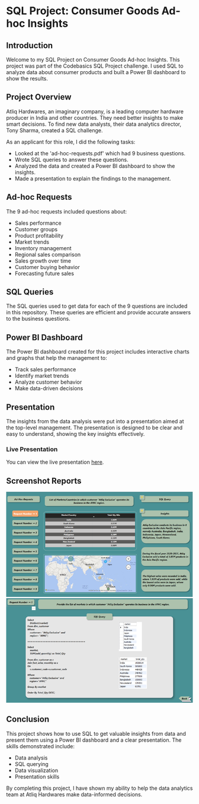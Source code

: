 # SQL Project: Consumer Goods Ad-hoc Insights

## Introduction
Welcome to my SQL Project on Consumer Goods Ad-hoc Insights. This project was part of the Codebasics SQL Project challenge. I used SQL to analyze data about consumer products and built a Power BI dashboard to show the results.

## Project Overview
Atliq Hardwares, an imaginary company, is a leading computer hardware producer in India and other countries. They need better insights to make smart decisions. To find new data analysts, their data analytics director, Tony Sharma, created a SQL challenge.

As an applicant for this role, I did the following tasks:
- Looked at the 'ad-hoc-requests.pdf' which had 9 business questions.
- Wrote SQL queries to answer these questions.
- Analyzed the data and created a Power BI dashboard to show the insights.
- Made a presentation to explain the findings to the management.

## Ad-hoc Requests
The 9 ad-hoc requests included questions about:
- Sales performance
- Customer groups
- Product profitability
- Market trends
- Inventory management
- Regional sales comparison
- Sales growth over time
- Customer buying behavior
- Forecasting future sales

## SQL Queries
The SQL queries used to get data for each of the 9 questions are included in this repository. These queries are efficient and provide accurate answers to the business questions.

## Power BI Dashboard
The Power BI dashboard created for this project includes interactive charts and graphs that help the management to:
- Track sales performance
- Identify market trends
- Analyze customer behavior
- Make data-driven decisions

## Presentation
The insights from the data analysis were put into a presentation aimed at the top-level management. The presentation is designed to be clear and easy to understand, showing the key insights effectively.

### Live Presentation
You can view the live presentation [here](https://app.powerbi.com/view?r=eyJrIjoiZTlmYWVjNDYtMjUxNi00NmE0LWJlMDktN2ViNWE2NDhlNTEwIiwidCI6ImM2ZTU0OWIzLTVmNDUtNDAzMi1hYWU5LWQ0MjQ0ZGM1YjJjNCJ9).

## Screenshot Reports
<img src="https://github.com/shubh-vaishnav/SQL-Project---Consumer-Goods-Ad-hoc-Insights/blob/main/Picture1.png" class="center">

<img src="https://github.com/shubh-vaishnav/SQL-Project---Consumer-Goods-Ad-hoc-Insights/blob/main/Picture2.png" class="center">

## Conclusion
This project shows how to use SQL to get valuable insights from data and present them using a Power BI dashboard and a clear presentation. The skills demonstrated include:
- Data analysis
- SQL querying
- Data visualization
- Presentation skills

By completing this project, I have shown my ability to help the data analytics team at Atliq Hardwares make data-informed decisions.

